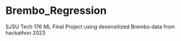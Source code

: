 # Brembo_Regression
SJSU Tech 176 ML Final Project using desensitized Brembo data from hackathon 2023
